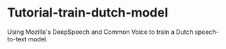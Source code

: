 # Tutorial-train-dutch-model
Using Mozilla's DeepSpeech and Common Voice to train a Dutch speech-to-text model.
